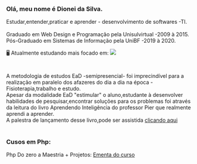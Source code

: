 ### Olá, meu nome é Dionei da Silva.
 Estudar,entender,praticar e aprender - desenvolvimento de softwares -TI.</br></br>
 Graduado em Web Design e Programação pela Unisulvirtual -2009 à 2015.</br>
Pós-Graduado em Sistemas de Informação pela UniBF -2019 à 2020.</br>
  
 
  🖥️ Atualmente estudando mais focado em:
  <img src="https://cdn.jsdelivr.net/gh/devicons/devicon/icons/php/php-original.svg" />
  


  
 # 

 A metodologia de estudos EaD -semipresencial- foi imprecindível para a realização em paralelo dos afazeres  do dia a dia na época - Fisioterapia,trabalho e estudo.</br>Apesar da modalidade EaD "estimular" o aluno,estudante à desenvolver  habilidades de pesquisar,encontrar soluções para os problemas foi através da leitura do livro Aprendendo Inteligência do professor Pier que realmente aprendi a aprender.</br>A palestra de lançamento desse livro,pode ser assistida [clicando aqui](https://www.youtube.com/watch?v=RlSCoYwnxr4)

#

### Cusos em Php:

 Php Do zero a Maestria + Projetos: [Ementa do curso](https://github.com/DioneiSilva/PHP_do_Zero_a_Maestria)

 




 

            
          
           
          
          
          

